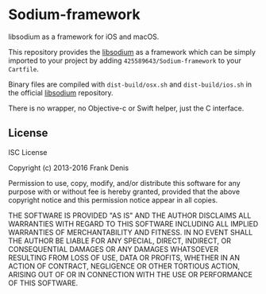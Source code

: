 # Sodium-framework
libsodium as a framework for iOS and macOS.

This repository provides the [libsodium](https://github.com/jedisct1/libsodium) as a framework which can be simply imported to your project by adding `425589643/Sodium-framework` to your `Cartfile`.

Binary files are compiled with `dist-build/osx.sh` and `dist-build/ios.sh` in the official [libsodium](https://github.com/jedisct1/libsodium) repository.

There is no wrapper, no Objective-c or Swift helper, just the C interface.


## License

ISC License

Copyright (c) 2013-2016
Frank Denis <j at pureftpd dot org>

Permission to use, copy, modify, and/or distribute this software for any
purpose with or without fee is hereby granted, provided that the above
copyright notice and this permission notice appear in all copies.

THE SOFTWARE IS PROVIDED "AS IS" AND THE AUTHOR DISCLAIMS ALL WARRANTIES
WITH REGARD TO THIS SOFTWARE INCLUDING ALL IMPLIED WARRANTIES OF
MERCHANTABILITY AND FITNESS. IN NO EVENT SHALL THE AUTHOR BE LIABLE FOR
ANY SPECIAL, DIRECT, INDIRECT, OR CONSEQUENTIAL DAMAGES OR ANY DAMAGES
WHATSOEVER RESULTING FROM LOSS OF USE, DATA OR PROFITS, WHETHER IN AN
ACTION OF CONTRACT, NEGLIGENCE OR OTHER TORTIOUS ACTION, ARISING OUT OF
OR IN CONNECTION WITH THE USE OR PERFORMANCE OF THIS SOFTWARE.
